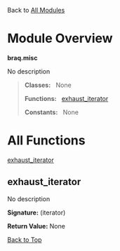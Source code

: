 Back to [All Modules](https://github.com/pyrustic/braq/blob/master/docs/modules/README.md#readme)

# Module Overview

**braq.misc**
 
No description

> **Classes:** &nbsp; None
>
> **Functions:** &nbsp; [exhaust\_iterator](#exhaust_iterator)
>
> **Constants:** &nbsp; None

# All Functions
[exhaust\_iterator](#exhaust_iterator)

## exhaust\_iterator
No description



**Signature:** (iterator)





**Return Value:** None

[Back to Top](#module-overview)


